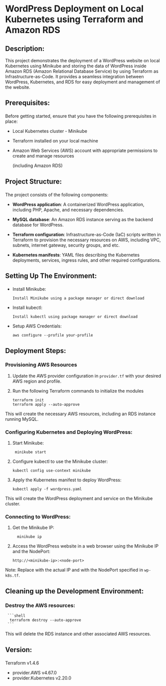 # WordPress Deployment on Local Kubernetes using Terraform and Amazon RDS <p>

## Description:
This project demonstrates the deployment of a WordPress website on local Kubernetes using Minikube and storing the data of WordPress inside Amazon RDS (Amazon Relational Database Service) by using Terraform as Infrastructure-as-Code. It provides a seamless integration between WordPress, Kubernetes, and RDS for easy deployment and management of the website.<p>

<p>
  
## Prerequisites:<p>
  
Before getting started, ensure that you have the following prerequisites in place:<p>

- Local Kubernetes cluster - Minikube<p>
- Terraform installed on your local machine<p>
- Amazon Web Services (AWS) account with appropriate permissions to create and manage resources <p>(including Amazon RDS)<p>

<p> 
   
## Project Structure:<p>
  
The project consists of the following components:<p>
- **WordPress application**: A containerized WordPress application, including PHP, Apache, and necessary dependencies.<p>
  
- **MySQL database**: An Amazon RDS instance serving as the backend database for WordPress.<p>
  
- **Terraform configuration**: Infrastructure-as-Code (IaC) scripts written in Terraform to provision the necessary resources on AWS, including VPC, subnets, internet gateway, security groups, and etc.<p>
  
- **Kubernetes manifests**: YAML files describing the Kubernetes deployments, services, ingress rules, and other required configurations.<p>

<p>
  
## Setting Up The Environment:<p>
  
- Install Minikube:<p>
     ```plaintext
     Install Minikube using a package manager or direct download
     ```
 <p>
    
 - Install kubectl:<p>
      ```plaintext
      Install kubectl using package manager or direct download
      ```
 <p>
     
 - Setup AWS Credentials:<p>
    ```plaintext
    aws configure --profile your-profile
    ```
<p>
    
## Deployment Steps:<p>

  ### Provisioning AWS Resources<p>
    
  1. Update the AWS provider configuration in `provider.tf` with your desired AWS region and profile.<p>
    
  2. Run the following Terraform commands to initialize the modules<p>

      ```shell
      terraform init
      terraform apply --auto-approve
      ```
<p>
  
This will create the necessary AWS resources, including an RDS instance running MySQL. <p>

  
<p>

### Configuring Kubernetes and Deploying WordPress:<p>

1. Start Minikube:<p>
  
    ```shell
     minikube start
    ```
  
<p>
  
2. Configure kubectl to use the Minikube cluster:<p>
  
     ```shell
     kubectl config use-context minikube
     ```
<p>
 
3. Apply the Kubernetes manifest to deploy WordPress:<p>
  
      ```shell
      kubectl apply -f wordpress.yaml
      ```
 
<p>
   
  This will create the WordPress deployment and service on the Minikube cluster.<p>
<p>


### Connecting to WordPress:<p>
1. Get the Minikube IP:<p>
  
   ```shell
     minikube ip
    ```
<p>
  
2. Access the WordPress website in a web browser using the Minikube IP and the NodePort:<p>
  
    ```shell
    http://<minikube-ip>:<node-port>
    ```

<p>

 Note: Replace <minikube-ip> with the actual IP and <node-port> with the NodePort specified in `wp-k8s.tf`. <p>

<p>
  
 ## Cleaning up the Development Environment:<p>
  
 ### Destroy the AWS resources:<p>
  
     ```shell
      terraform destroy --auto-approve
     ```

 <p>

  This will delete the RDS instance and other associated AWS resources.<p>
 
<p>
 
## Version:<p>

 Terraform v1.4.6 <p>
  - provider.AWS v4.67.0
  - provider.Kubernetes v2.20.0






